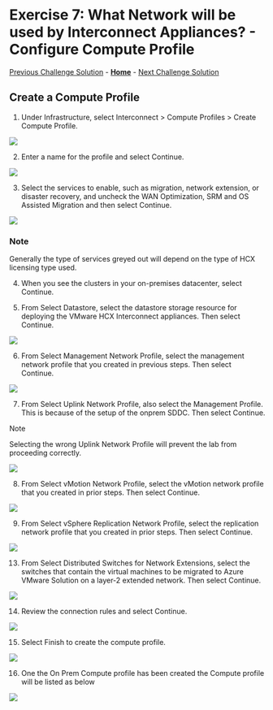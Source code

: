 # Exercise 7: What Network will be used by Interconnect Appliances? - Configure Compute Profile

[Previous Challenge Solution](./06-HCX-Network-Profiles.md) - **[Home](../Readme.md)** - [Next Challenge Solution](./08-HCX-Service-Mesh.md)

## Create a Compute Profile

1.	Under Infrastructure, select Interconnect > Compute Profiles > Create Compute Profile.

![](./Images/07-HCX-Compute-Profiles/HCX_image21.png)

2.	Enter a name for the profile and select Continue.

![](./Images/07-HCX-Compute-Profiles/HCX_image22.png)

3.	Select the services to enable, such as migration, network extension, or disaster recovery, and uncheck the WAN Optimization, SRM and OS Assisted Migration and then select Continue.

![](./Images/07-HCX-Compute-Profiles/HCX_image23.png)

### Note 
Generally the type of services greyed out will depend on the type of HCX licensing type used.  

4.	When you see the clusters in your on-premises datacenter, select Continue.

5.	From Select Datastore, select the datastore storage resource for deploying the VMware HCX Interconnect appliances. Then select Continue.

![](./Images/07-HCX-Compute-Profiles/HCX_ComputeCluster001.PNG)

6.	From Select Management Network Profile, select the management network profile that you created in previous steps. Then select Continue.

![](./Images/07-HCX-Compute-Profiles/HCX_ComputeCluster002.PNG)

7.	From Select Uplink Network Profile, also select the Management Profile. This is because of the setup of the onprem SDDC. Then select Continue.
> [!NOTE]
> Selecting the wrong Uplink Network Profile will prevent the lab from proceeding correctly.


![](./Images/07-HCX-Compute-Profiles/HCX_image27.png)

8.	From Select vMotion Network Profile, select the vMotion network profile that you created in prior steps. Then select Continue.

![](./Images/07-HCX-Compute-Profiles/HCX_image28.png)

9.	From Select vSphere Replication Network Profile, select the replication network profile that you created in prior steps. Then select Continue.

![](./Images/07-HCX-Compute-Profiles/HCX_image29.png)

13.	From Select Distributed Switches for Network Extensions, select the switches that contain the virtual machines to be migrated to Azure VMware Solution on a layer-2 extended network. Then select Continue.

![](./Images/07-HCX-Compute-Profiles/HCX_image30.png)

14.	Review the connection rules and select Continue.

![](./Images/07-HCX-Compute-Profiles/HCX_image31.png)

15.	Select Finish to create the compute profile.

![](./Images/07-HCX-Compute-Profiles/HCX_image32.png)
 
16.	One the On Prem Compute profile has been created the Compute profile will be listed as below

![](./Images/07-HCX-Compute-Profiles/HCX_image33.png)
